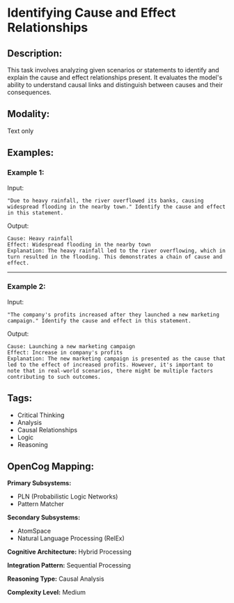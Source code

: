 # Identifying Cause and Effect Relationships

## Description:
This task involves analyzing given scenarios or statements to identify and explain the cause and effect relationships present. It evaluates the model's ability to understand causal links and distinguish between causes and their consequences.

## Modality:
Text only

## Examples:

### Example 1:

Input:

```
"Due to heavy rainfall, the river overflowed its banks, causing widespread flooding in the nearby town." Identify the cause and effect in this statement.
```

Output:

```
Cause: Heavy rainfall
Effect: Widespread flooding in the nearby town
Explanation: The heavy rainfall led to the river overflowing, which in turn resulted in the flooding. This demonstrates a chain of cause and effect.
```

---

### Example 2:

Input:

```
"The company's profits increased after they launched a new marketing campaign." Identify the cause and effect in this statement.
```

Output:

```
Cause: Launching a new marketing campaign
Effect: Increase in company's profits
Explanation: The new marketing campaign is presented as the cause that led to the effect of increased profits. However, it's important to note that in real-world scenarios, there might be multiple factors contributing to such outcomes.
```

## Tags:
- Critical Thinking
- Analysis
- Causal Relationships
- Logic
- Reasoning

## OpenCog Mapping:

**Primary Subsystems:**
- PLN (Probabilistic Logic Networks)
- Pattern Matcher

**Secondary Subsystems:**
- AtomSpace
- Natural Language Processing (RelEx)

**Cognitive Architecture:** Hybrid Processing

**Integration Pattern:** Sequential Processing

**Reasoning Type:** Causal Analysis

**Complexity Level:** Medium